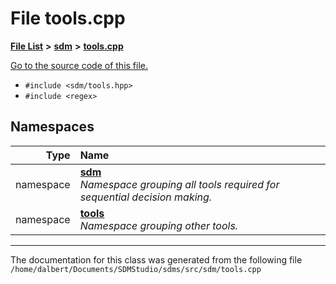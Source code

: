 
<NavBar active_item_id="2"/>

# File tools.cpp


[**File List**](files.md) **>** [**sdm**](dir_ae1b8d8c3d2627954ba53c22978558f0.md) **>** [**tools.cpp**](tools_8cpp.md)

[Go to the source code of this file.](tools_8cpp_source.md)



* `#include <sdm/tools.hpp>`
* `#include <regex>`









## Namespaces

| Type | Name |
| ---: | :--- |
| namespace | [**sdm**](namespacesdm.md) <br>_Namespace grouping all tools required for sequential decision making._  |
| namespace | [**tools**](namespacesdm_1_1tools.md) <br>_Namespace grouping other tools._  |















------------------------------
The documentation for this class was generated from the following file `/home/dalbert/Documents/SDMStudio/sdms/src/sdm/tools.cpp`
